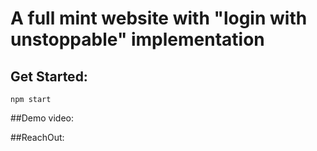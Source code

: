 # A full mint website with "login with unstoppable" implementation

## Get Started:

```shell
npm start
```



##Demo video:

##ReachOut: 
